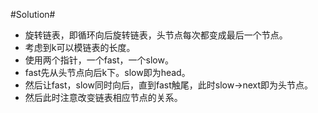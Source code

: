 #Solution#

*   旋转链表，即循环向后旋转链表，头节点每次都变成最后一个节点。
*   考虑到k可以模链表的长度。
*   使用两个指针，一个fast，一个slow。
*   fast先从头节点向后k下。slow即为head。
*   然后让fast，slow同时向后，直到fast触尾，此时slow->next即为头节点。
*   然后此时注意改变链表相应节点的关系。